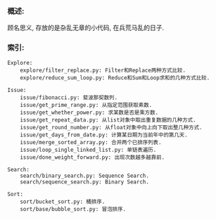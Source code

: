### 概述:
顾名思义, 存放的是杂乱无章的小代码, 在兵荒马乱的日子.

### 索引:
    Explore:
        explore/filter_replace.py: Filter和Replace两种方式比较.
        explore/reduce_sum_loop.py: Reduce和Sum和Loop求和的几种方式比较.

    Issue:
        issue/fibonacci.py: 斐波那契数列.
        issue/get_prime_range.py: 从指定范围获取素数.
        issue/get_whether_power.py: 求某数是否是乘方数.
        issue/get_repeat_data.py: 从list对象中取出重复数据的几种方式.
        issue/get_round_number.py: 从float对象中向上向下取出整几种方式.
        issue/get_days_from_date.py: 计算某日期为当前年中的第几天.
        issue/merge_sorted_array.py: 合并两个已排序列表.
        issue/loop_single_linked_list.py: 单链表遍历.
        issue/done_weight_forward.py: 出现次数越多越靠前.

    Search:
        search/binary_search.py: Sequence Search.
        search/sequence_search.py: Binary Search.
        
    Sort:
        sort/bucket_sort.py: 桶排序.
        sort/base/bubble_sort.py: 冒泡排序.
